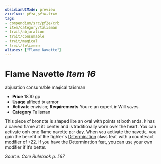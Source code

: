 ```yaml
---
obsidianUIMode: preview
cssclass: pf2e,pf2e-item
tags:
- compendium/src/pf2e/crb
- item/category/talisman
- trait/abjuration
- trait/consumable
- trait/magical
- trait/talisman
aliases: ["Flame Navette"]
---
```

# Flame Navette *Item 16*  
[abjuration](../../../Rules/traits/abjuration.md)  [consumable](../../../Rules/traits/consumable.md)  [magical](../../../Rules/traits/magical.md)  [talisman](../../../Rules/traits/talisman.md)  

- **Price** 1800 gp
- **Usage** affixed to armor
- **Activate** envision; **Requirements** You're an expert in Will saves.
- **Category** Talisman

This piece of bronzite is shaped like an oval with points at both ends. It has a carved flame at its center and is traditionally worn over the heart. You can activate only one flame navette per day. When you activate the navette, you gain the benefit of the fighter's [Determination](../../feats/determination.md) class feat, with a counteract modifier of +22. If you have the Determination feat, you can use your own modifier if it's better.

*Source: Core Rulebook p. 567*